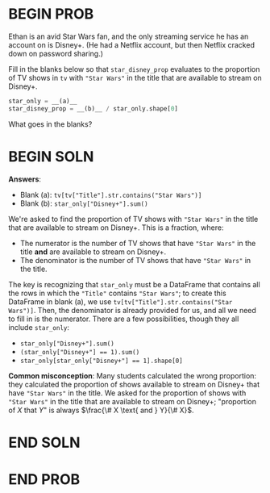 # BEGIN PROB

Ethan is an avid Star Wars fan, and the only streaming service he has an
account on is Disney+. (He had a Netflix account, but then Netflix
cracked down on password sharing.)

Fill in the blanks below so that `star_disney_prop` evaluates to the
proportion of TV shows in `tv` with `"Star Wars"` in the title that are
available to stream on Disney+.

```py
star_only = __(a)__
star_disney_prop = __(b)__ / star_only.shape[0]
```

What goes in the blanks?

# BEGIN SOLN

**Answers**:

- Blank (a): `tv[tv["Title"].str.contains("Star Wars")]`
- Blank (b): `star_only["Disney+"].sum()`

We're asked to find the proportion of TV shows with `"Star Wars"` in the title that are available to stream on Disney+. This is a fraction, where:

- The numerator is the number of TV shows that have `"Star Wars"` in the title **and** are available to stream on Disney+.
- The denominator is the number of TV shows that have `"Star Wars"` in the title.

The key is recognizing that `star_only` must be a DataFrame that contains all the rows in which the `"Title"` contains `"Star Wars"`; to create this DataFrame in blank (a), we use `tv[tv["Title"].str.contains("Star Wars")]`. Then, the denominator is already provided for us, and all we need to fill in is the numerator. There are a few possibilities, though they all include `star_only`:

- `star_only["Disney+"].sum()`
- `(star_only["Disney+"] == 1).sum()`
- `star_only[star_only["Disney+"] == 1].shape[0]`

**Common misconception**: Many students calculated the wrong proportion: they calculated the proportion of shows available to stream on Disney+ that have `"Star Wars"` in the title. We asked for the proportion of shows with `"Star Wars"` in the title that are available to stream on Disney+; "proportion of $X$ that $Y$" is always $\frac{\# X \text{ and } Y}{\# X}$.


# END SOLN

# END PROB